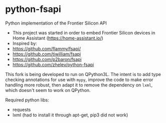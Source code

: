 # python-fsapi
Python implementation of the Frontier Silicon API
- This project was started in order to embed Frontier Silicon devices in Home Assistant (https://home-assistant.io/)
- Inspired by:
 - https://github.com/flammy/fsapi/
 - https://github.com/tiwilliam/fsapi
 - https://github.com/p2baron/fsapi
 - https://github.com/zhelev/python-fsapi

This fork is being developed to run on QPython3L. The intent is to add type checking annotations for use with `mypy`, improve the code to make error handling more robust, then adapt it to remove the dependency on `lxml`, which doesn't seem to work on QPython.

Required python libs:
  - requests
  - lxml (had to install it through apt-get, pip3 did not work)

